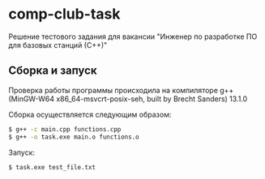 # comp-club-task
Решение тестового задания для вакансии "Инженер по разработке ПО для базовых станций (С++)"

## Сборка и запуск
Проверка работы программы происходила на компиляторе g++ (MinGW-W64 x86_64-msvcrt-posix-seh, built by Brecht Sanders) 13.1.0

Сборка осуществляется следующим образом:
```sh
$ g++ -c main.cpp functions.cpp
$ g++ -o task.exe main.o functions.o
```

Запуск:
```sh
$ task.exe test_file.txt
```
